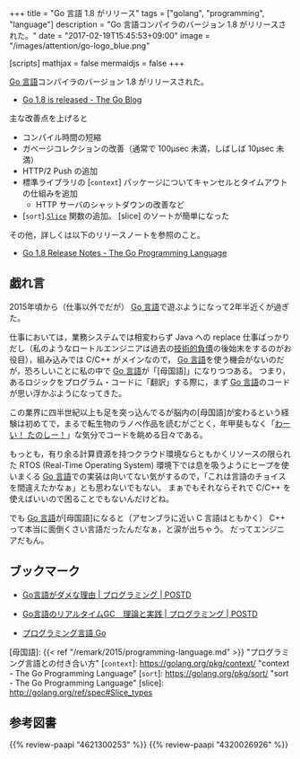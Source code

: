 +++
title = "Go 言語 1.8 がリリース"
tags = ["golang", "programming", "language"]
description = "Go 言語コンパイラのバージョン 1.8 がリリースされた。"
date = "2017-02-19T15:45:53+09:00"
image = "/images/attention/go-logo_blue.png"

[scripts]
  mathjax = false
  mermaidjs = false
+++

[Go 言語]コンパイラのバージョン 1.8 がリリースされた。

- [Go 1.8 is released - The Go Blog](https://blog.golang.org/go1.8)

主な改善点を上げると

- コンパイル時間の短縮
- ガベージコレクションの改善（通常で 100μsec 未満，しばしば 10μsec 未満）
- HTTP/2 Push の追加
- 標準ライブラリの [`context`] パッケージについてキャンセルとタイムアウトの仕組みを追加
    - HTTP サーバのシャットダウンの改善など
- [`sort`].[`Slice`](https://golang.org/pkg/sort/#Slice) 関数の追加。 [slice] のソートが簡単になった

その他，詳しくは以下のリリースノートを参照のこと。

- [Go 1.8 Release Notes - The Go Programming Language](https://golang.org/doc/go1.8)

## 戯れ言

2015年頃から（仕事以外でだが） [Go 言語]で遊ぶようになって2年半近くが過ぎた。

仕事においては，業務システムでは相変わらず Java への replace 仕事ばっかりだし（私のようなロートルエンジニアは過去の[技術的負債](https://ja.wikipedia.org/wiki/%E6%8A%80%E8%A1%93%E7%9A%84%E8%B2%A0%E5%82%B5)の後始末をするのがお役目），組み込みでは C/C++ がメインなので， [Go 言語]を使う機会がないのだが，恐ろしいことに私の中で [Go 言語]が「[母国語]」になりつつある。
つまり，あるロジックをプログラム・コードに「翻訳」する際に，まず [Go 言語]のコードが思い浮かぶようになってきた。

この業界に四半世紀以上も足を突っ込んでるが脳内の[母国語]が変わるという経験は初めてで，まるで転生物のラノベ作品を読むがごとく，年甲斐もなく「[わーい！ たのしー！](https://nijipi.com/it-news/kemono-lang_ruby-brainfuck/)」な気分でコードを眺める日々である。

もっとも，有り余る計算資源を持つクラウド環境ならともかくリソースの限られた RTOS (Real-Time Operating System) 環境下では息を吸うようにヒープを使いまくる [Go 言語]での実装は向いてない気がするので，「これは言語のチョイスを間違えたかなぁ」とも思わないでもない。
まぁでもそれならそれで C/C++ を使えばいいので困ることでもないんだけどね。

でも  [Go 言語]が[母国語]になると（アセンブラに近い C 言語はともかく） C++ って本当に面倒くさい言語だったんだなぁ，と涙が出ちゃう。
だってエンジニアだもん。

## ブックマーク

- [Go言語がダメな理由 | プログラミング | POSTD](http://postd.cc/why-go-is-not-good/)
- [Go言語のリアルタイムGC　理論と実践 | プログラミング | POSTD](http://postd.cc/golangs-real-time-gc-in-theory-and-practice/)

- [プログラミング言語 Go](/golang/)

[Go 言語]: https://golang.org/ "The Go Programming Language"
[母国語]: {{< ref "/remark/2015/programming-language.md" >}} "プログラミング言語との付き合い方"
[`context`]: https://golang.org/pkg/context/ "context - The Go Programming Language"
[`sort`]: https://golang.org/pkg/sort/ "sort - The Go Programming Language"
[slice]: http://golang.org/ref/spec#Slice_types

## 参考図書

{{% review-paapi "4621300253" %}} <!-- プログラミング言語Go -->
{{% review-paapi "4320026926" %}} <!-- プログラミング言語C -->
